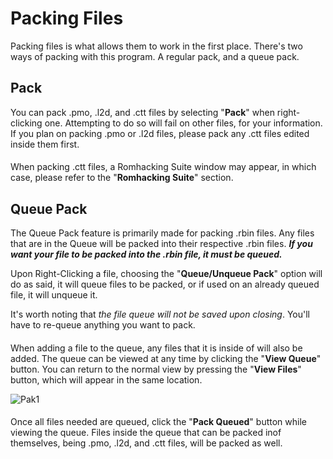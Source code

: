 # Packing Files
 Packing files is what allows them to work in the first place. There's two ways of packing with this program. A regular pack, and a queue pack.
#### 
## __Pack__
 You can pack .pmo, .l2d, and .ctt files by selecting "**Pack**" when right-clicking one. Attempting to do so will fail on other files, for your information. If you plan on packing .pmo or .l2d files, please pack any .ctt files edited inside them first.
#### 
 When packing .ctt files, a Romhacking Suite window may appear, in which case, please refer to the "**Romhacking Suite**" section.
#### 
## __Queue Pack__
 The Queue Pack feature is primarily made for packing .rbin files. Any files that are in the Queue will be packed into their respective .rbin files. ***If you want your file to be packed into the .rbin file, it must be queued.***
 
 Upon Right-Clicking a file, choosing the "**Queue/Unqueue Pack**" option will do as said, it will queue files to be packed, or if used on an already queued file, it will unqueue it.

 It's worth noting that *the file queue will not be saved upon closing*. You'll have to re-queue anything you want to pack.
#### 
 When adding a file to the queue, any files that it is inside of will also be added. The queue can be viewed at any time by clicking the "**View Queue**" button. You can return to the normal view by pressing the "**View Files**" button, which will appear in the same location.

![Pak1](Help/Images/Pak1.png)
#### 
 Once all files needed are queued, click the "**Pack Queued**" button while viewing the queue. Files inside the queue that can be packed inof themselves, being .pmo, .l2d, and .ctt files, will be packed as well.